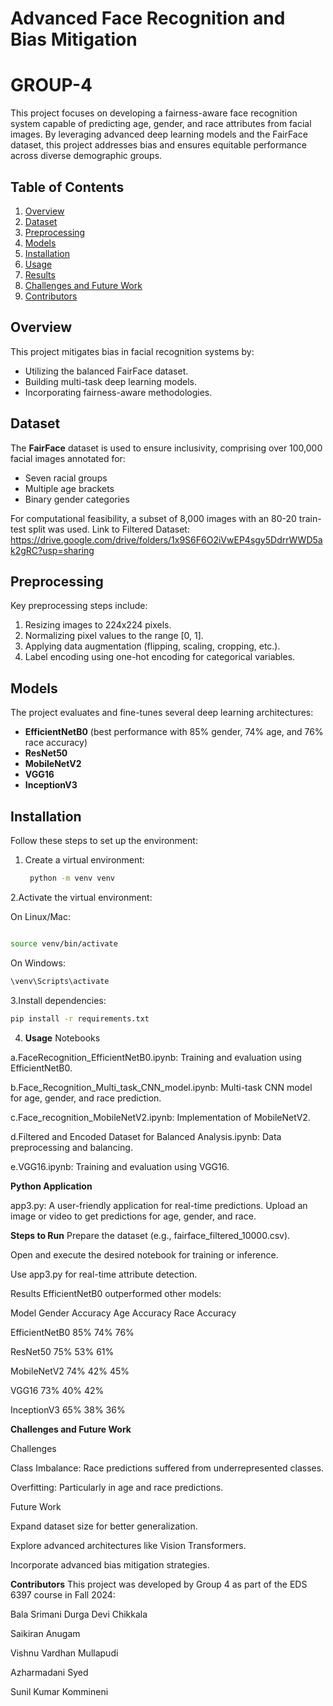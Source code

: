 # Advanced Face Recognition and Bias Mitigation
# GROUP-4

This project focuses on developing a fairness-aware face recognition system capable of predicting age, gender, and race attributes from facial images. By leveraging advanced deep learning models and the FairFace dataset, this project addresses bias and ensures equitable performance across diverse demographic groups.

## Table of Contents

1. [Overview](#overview)
2. [Dataset](#dataset)
3. [Preprocessing](#preprocessing)
4. [Models](#models)
5. [Installation](#installation)
6. [Usage](#usage)
7. [Results](#results)
8. [Challenges and Future Work](#challenges-and-future-work)
9. [Contributors](#contributors)

## Overview

This project mitigates bias in facial recognition systems by:

- Utilizing the balanced FairFace dataset.
- Building multi-task deep learning models.
- Incorporating fairness-aware methodologies.

## Dataset

The **FairFace** dataset is used to ensure inclusivity, comprising over 100,000 facial images annotated for:

- Seven racial groups
- Multiple age brackets
- Binary gender categories

For computational feasibility, a subset of 8,000 images with an 80-20 train-test split was used. 
Link to Filtered Dataset: https://drive.google.com/drive/folders/1x9S6F6O2iVwEP4sgy5DdrrWWD5ak2gRC?usp=sharing

## Preprocessing

Key preprocessing steps include:

1. Resizing images to 224x224 pixels.
2. Normalizing pixel values to the range [0, 1].
3. Applying data augmentation (flipping, scaling, cropping, etc.).
4. Label encoding using one-hot encoding for categorical variables.

## Models

The project evaluates and fine-tunes several deep learning architectures:

- **EfficientNetB0** (best performance with 85% gender, 74% age, and 76% race accuracy)
- **ResNet50**
- **MobileNetV2**
- **VGG16**
- **InceptionV3**

## Installation

Follow these steps to set up the environment:

1. Create a virtual environment:
   ```bash
    python -m venv venv

2.Activate the virtual environment:

On Linux/Mac:
```bash

source venv/bin/activate
```

On Windows:
```bash
\venv\Scripts\activate
```

3.Install dependencies:
```bash
pip install -r requirements.txt
```

4. **Usage**
Notebooks

a.FaceRecognition_EfficientNetB0.ipynb: Training and evaluation using EfficientNetB0.

b.Face_Recognition_Multi_task_CNN_model.ipynb: Multi-task CNN model for age, gender, and race prediction.

c.Face_recognition_MobileNetV2.ipynb: Implementation of MobileNetV2.

d.Filtered and Encoded Dataset for Balanced Analysis.ipynb: Data preprocessing and balancing.

e.VGG16.ipynb: Training and evaluation using VGG16.

**Python Application**

app3.py:
A user-friendly application for real-time predictions. Upload an image or video to get predictions for age, gender, and race.

**Steps to Run**
Prepare the dataset (e.g., fairface_filtered_10000.csv).

Open and execute the desired notebook for training or inference.

Use app3.py for real-time attribute detection.


Results
EfficientNetB0 outperformed other models:

Model	Gender Accuracy	Age Accuracy	Race Accuracy

EfficientNetB0	85%	   74%	            76%

ResNet50	      75%	   53%               61%

MobileNetV2	   74%	   42%	            45%

VGG16	         73%	   40%	            42%

InceptionV3	   65%	   38%	            36%

**Challenges and Future Work**

Challenges

Class Imbalance: Race predictions suffered from underrepresented classes.

Overfitting: Particularly in age and race predictions.

Future Work

Expand dataset size for better generalization.

Explore advanced architectures like Vision Transformers.

Incorporate advanced bias mitigation strategies.

**Contributors**
This project was developed by Group 4 as part of the EDS 6397 course in Fall 2024:

Bala Srimani Durga Devi Chikkala

Saikiran Anugam

Vishnu Vardhan Mullapudi

Azharmadani Syed

Sunil Kumar Kommineni





